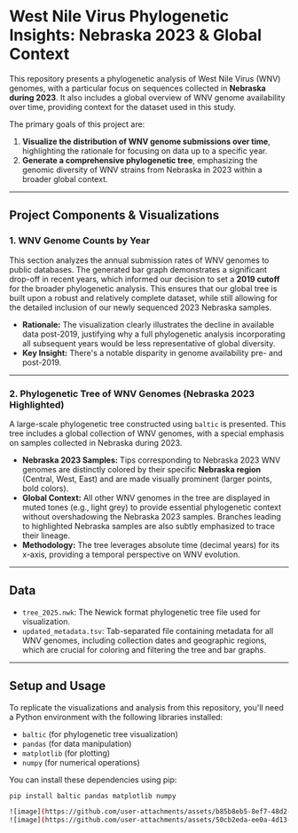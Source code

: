 # West Nile Virus Phylogenetic Insights: Nebraska 2023 & Global Context

This repository presents a phylogenetic analysis of West Nile Virus (WNV) genomes, with a particular focus on sequences collected in **Nebraska during 2023**. It also includes a global overview of WNV genome availability over time, providing context for the dataset used in this study.

The primary goals of this project are:
1.  **Visualize the distribution of WNV genome submissions over time**, highlighting the rationale for focusing on data up to a specific year.
2.  **Generate a comprehensive phylogenetic tree**, emphasizing the genomic diversity of WNV strains from Nebraska in 2023 within a broader global context.

---

## Project Components & Visualizations

### 1. WNV Genome Counts by Year

This section analyzes the annual submission rates of WNV genomes to public databases. The generated bar graph demonstrates a significant drop-off in recent years, which informed our decision to set a **2019 cutoff** for the broader phylogenetic analysis. This ensures that our global tree is built upon a robust and relatively complete dataset, while still allowing for the detailed inclusion of our newly sequenced 2023 Nebraska samples.

* **Rationale:** The visualization clearly illustrates the decline in available data post-2019, justifying why a full phylogenetic analysis incorporating all subsequent years would be less representative of global diversity.
* **Key Insight:** There's a notable disparity in genome availability pre- and post-2019.

---

### 2. Phylogenetic Tree of WNV Genomes (Nebraska 2023 Highlighted)

A large-scale phylogenetic tree constructed using `baltic` is presented. This tree includes a global collection of WNV genomes, with a special emphasis on samples collected in Nebraska during 2023.

* **Nebraska 2023 Samples:** Tips corresponding to Nebraska 2023 WNV genomes are distinctly colored by their specific **Nebraska region** (Central, West, East) and are made visually prominent (larger points, bold colors).
* **Global Context:** All other WNV genomes in the tree are displayed in muted tones (e.g., light grey) to provide essential phylogenetic context without overshadowing the Nebraska 2023 samples. Branches leading to highlighted Nebraska samples are also subtly emphasized to trace their lineage.
* **Methodology:** The tree leverages absolute time (decimal years) for its x-axis, providing a temporal perspective on WNV evolution.

---

## Data

* `tree_2025.nwk`: The Newick format phylogenetic tree file used for visualization.
* `updated_metadata.tsv`: Tab-separated file containing metadata for all WNV genomes, including collection dates and geographic regions, which are crucial for coloring and filtering the tree and bar graphs.

---

## Setup and Usage

To replicate the visualizations and analysis from this repository, you'll need a Python environment with the following libraries installed:

* `baltic` (for phylogenetic tree visualization)
* `pandas` (for data manipulation)
* `matplotlib` (for plotting)
* `numpy` (for numerical operations)

You can install these dependencies using pip:

```bash
pip install baltic pandas matplotlib numpy

![image](https://github.com/user-attachments/assets/b85b8eb5-8ef7-48d2-b941-9f37e07b655c)
![image](https://github.com/user-attachments/assets/50cb2eda-ee0a-4d13-93f3-1caa38587aae)



